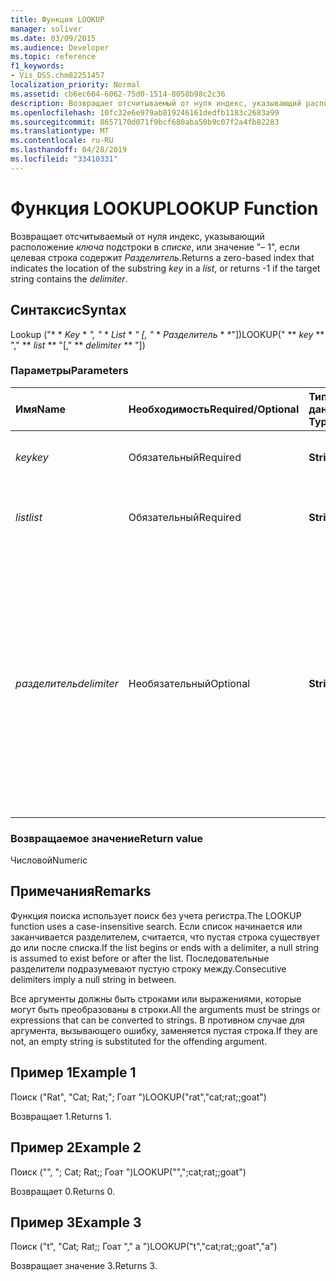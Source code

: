```yaml
---
title: Функция LOOKUP
manager: soliver
ms.date: 03/09/2015
ms.audience: Developer
ms.topic: reference
f1_keywords:
- Vis_DSS.chm82251457
localization_priority: Normal
ms.assetid: cb6ec664-6062-75d0-1514-8058b98c2c36
description: Возвращает отсчитываемый от нуля индекс, указывающий расположение ключа подстроки в списке, или значение "– 1", если целевая строка содержит разделитель.
ms.openlocfilehash: 10fc32e6e979ab819246161dedfb1183c2683a99
ms.sourcegitcommit: 8657170d071f9bcf680aba50b9c07f2a4fb82283
ms.translationtype: MT
ms.contentlocale: ru-RU
ms.lasthandoff: 04/28/2019
ms.locfileid: "33410331"
---
```

# <a name="lookup-function"></a><span data-ttu-id="391ab-103">Функция LOOKUP</span><span class="sxs-lookup"><span data-stu-id="391ab-103">LOOKUP Function</span></span>

<span data-ttu-id="391ab-104">Возвращает отсчитываемый от нуля индекс, указывающий расположение _ключа_ подстроки в _списке_, или значение "– 1", если целевая строка содержит _Разделитель_.</span><span class="sxs-lookup"><span data-stu-id="391ab-104">Returns a zero-based index that indicates the location of the substring  _key_ in a  _list_, or returns -1 if the target string contains the  _delimiter_.</span></span>
  
## <a name="syntax"></a><span data-ttu-id="391ab-105">Синтаксис</span><span class="sxs-lookup"><span data-stu-id="391ab-105">Syntax</span></span>

<span data-ttu-id="391ab-106">Lookup ("\* \* *Key* \* *", "* \* *List* \* *" [, "* \* *Разделитель* \* \*"])</span><span class="sxs-lookup"><span data-stu-id="391ab-106">LOOKUP(" \*\* *key* \*\* "," \*\* *list* \*\* "[," \*\* *delimiter* \*\* "])</span></span> 
  
### <a name="parameters"></a><span data-ttu-id="391ab-107">Параметры</span><span class="sxs-lookup"><span data-stu-id="391ab-107">Parameters</span></span>

|<span data-ttu-id="391ab-108">**Имя**</span><span class="sxs-lookup"><span data-stu-id="391ab-108">**Name**</span></span>|<span data-ttu-id="391ab-109">**Необходимость**</span><span class="sxs-lookup"><span data-stu-id="391ab-109">**Required/Optional**</span></span>|<span data-ttu-id="391ab-110">**Тип данных**</span><span class="sxs-lookup"><span data-stu-id="391ab-110">**Data Type**</span></span>|<span data-ttu-id="391ab-111">**Описание**</span><span class="sxs-lookup"><span data-stu-id="391ab-111">**Description**</span></span>|
|:-----|:-----|:-----|:-----|
| <span data-ttu-id="391ab-112">_key_</span><span class="sxs-lookup"><span data-stu-id="391ab-112">_key_</span></span> <br/> |<span data-ttu-id="391ab-113">Обязательный</span><span class="sxs-lookup"><span data-stu-id="391ab-113">Required</span></span>  <br/> |<span data-ttu-id="391ab-114">**String**</span><span class="sxs-lookup"><span data-stu-id="391ab-114">**String**</span></span> <br/> |<span data-ttu-id="391ab-115">Строка, которую требуется найти.</span><span class="sxs-lookup"><span data-stu-id="391ab-115">The string that you want to look up.</span></span>  <br/> |
| <span data-ttu-id="391ab-116">_list_</span><span class="sxs-lookup"><span data-stu-id="391ab-116">_list_</span></span> <br/> |<span data-ttu-id="391ab-117">Обязательный</span><span class="sxs-lookup"><span data-stu-id="391ab-117">Required</span></span>  <br/> |<span data-ttu-id="391ab-118">**String**</span><span class="sxs-lookup"><span data-stu-id="391ab-118">**String**</span></span> <br/> | <span data-ttu-id="391ab-119">Список, в котором необходимо выполнить поиск.</span><span class="sxs-lookup"><span data-stu-id="391ab-119">The list in which you want to search.</span></span>  <br/> |
| <span data-ttu-id="391ab-120">_разделитель_</span><span class="sxs-lookup"><span data-stu-id="391ab-120">_delimiter_</span></span> <br/> |<span data-ttu-id="391ab-121">Необязательный</span><span class="sxs-lookup"><span data-stu-id="391ab-121">Optional</span></span>  <br/> |<span data-ttu-id="391ab-122">**String**</span><span class="sxs-lookup"><span data-stu-id="391ab-122">**String**</span></span> <br/> | <span data-ttu-id="391ab-123">Строка, используемая в качестве разделителя в _списке_.</span><span class="sxs-lookup"><span data-stu-id="391ab-123">The string to use as a delimiter within  _list_.</span></span> <span data-ttu-id="391ab-124">Строка _разделителя_ может иметь длину более одного символа и может содержать многобайтовые символы.</span><span class="sxs-lookup"><span data-stu-id="391ab-124">A  _delimiter_ string can be more than one character in length and may include multibyte characters.</span></span> <span data-ttu-id="391ab-125">Значение по умолчанию — точка с запятой.</span><span class="sxs-lookup"><span data-stu-id="391ab-125">The default is a semicolon.</span></span>  <br/> |
   
### <a name="return-value"></a><span data-ttu-id="391ab-126">Возвращаемое значение</span><span class="sxs-lookup"><span data-stu-id="391ab-126">Return value</span></span>

<span data-ttu-id="391ab-127">Числовой</span><span class="sxs-lookup"><span data-stu-id="391ab-127">Numeric</span></span>
  
## <a name="remarks"></a><span data-ttu-id="391ab-128">Примечания</span><span class="sxs-lookup"><span data-stu-id="391ab-128">Remarks</span></span>

<span data-ttu-id="391ab-129">Функция поиска использует поиск без учета регистра.</span><span class="sxs-lookup"><span data-stu-id="391ab-129">The LOOKUP function uses a case-insensitive search.</span></span> <span data-ttu-id="391ab-130">Если список начинается или заканчивается разделителем, считается, что пустая строка существует до или после списка.</span><span class="sxs-lookup"><span data-stu-id="391ab-130">If the list begins or ends with a delimiter, a null string is assumed to exist before or after the list.</span></span> <span data-ttu-id="391ab-131">Последовательные разделители подразумевают пустую строку между.</span><span class="sxs-lookup"><span data-stu-id="391ab-131">Consecutive delimiters imply a null string in between.</span></span> 
  
<span data-ttu-id="391ab-132">Все аргументы должны быть строками или выражениями, которые могут быть преобразованы в строки.</span><span class="sxs-lookup"><span data-stu-id="391ab-132">All the arguments must be strings or expressions that can be converted to strings.</span></span> <span data-ttu-id="391ab-133">В противном случае для аргумента, вызывающего ошибку, заменяется пустая строка.</span><span class="sxs-lookup"><span data-stu-id="391ab-133">If they are not, an empty string is substituted for the offending argument.</span></span> 
  
## <a name="example-1"></a><span data-ttu-id="391ab-134">Пример 1</span><span class="sxs-lookup"><span data-stu-id="391ab-134">Example 1</span></span>

<span data-ttu-id="391ab-135">Поиск ("Rat", "Cat; Rat;"; Гоат ")</span><span class="sxs-lookup"><span data-stu-id="391ab-135">LOOKUP("rat","cat;rat;;goat")</span></span>
  
<span data-ttu-id="391ab-136">Возвращает 1.</span><span class="sxs-lookup"><span data-stu-id="391ab-136">Returns 1.</span></span>
  
## <a name="example-2"></a><span data-ttu-id="391ab-137">Пример 2</span><span class="sxs-lookup"><span data-stu-id="391ab-137">Example 2</span></span>

<span data-ttu-id="391ab-138">Поиск ("", "; Cat; Rat;; Гоат ")</span><span class="sxs-lookup"><span data-stu-id="391ab-138">LOOKUP("",";cat;rat;;goat")</span></span>
  
<span data-ttu-id="391ab-139">Возвращает 0.</span><span class="sxs-lookup"><span data-stu-id="391ab-139">Returns 0.</span></span>
  
## <a name="example-3"></a><span data-ttu-id="391ab-140">Пример 3</span><span class="sxs-lookup"><span data-stu-id="391ab-140">Example 3</span></span>

<span data-ttu-id="391ab-141">Поиск ("t", "Cat; Rat;; Гоат "," a ")</span><span class="sxs-lookup"><span data-stu-id="391ab-141">LOOKUP("t","cat;rat;;goat","a")</span></span>
  
<span data-ttu-id="391ab-142">Возвращает значение 3.</span><span class="sxs-lookup"><span data-stu-id="391ab-142">Returns 3.</span></span>
  

